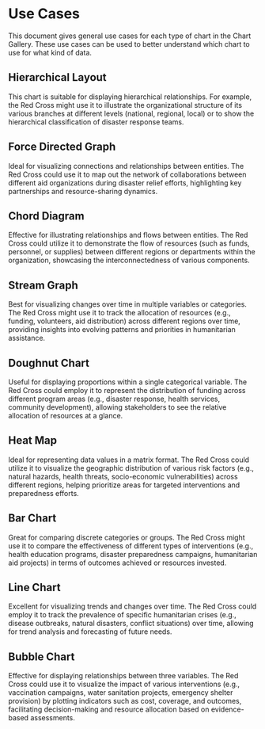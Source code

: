 # Use Cases

This document gives general use cases for each type of chart in the Chart Gallery. These use cases can be used to better understand which chart to use for what kind of data.

## Hierarchical Layout
    
This chart is suitable for displaying hierarchical relationships. For example, the Red Cross might use it to illustrate the organizational structure of its various branches at different levels (national, regional, local) or to show the hierarchical classification of disaster response teams.

## Force Directed Graph
    
Ideal for visualizing connections and relationships between entities. The Red Cross could use it to map out the network of collaborations between different aid organizations during disaster relief efforts, highlighting key partnerships and resource-sharing dynamics.

## Chord Diagram
    
Effective for illustrating relationships and flows between entities. The Red Cross could utilize it to demonstrate the flow of resources (such as funds, personnel, or supplies) between different regions or departments within the organization, showcasing the interconnectedness of various components.

## Stream Graph
    
Best for visualizing changes over time in multiple variables or categories. The Red Cross might use it to track the allocation of resources (e.g., funding, volunteers, aid distribution) across different regions over time, providing insights into evolving patterns and priorities in humanitarian assistance.

## Doughnut Chart
    
Useful for displaying proportions within a single categorical variable. The Red Cross could employ it to represent the distribution of funding across different program areas (e.g., disaster response, health services, community development), allowing stakeholders to see the relative allocation of resources at a glance.

## Heat Map
    
Ideal for representing data values in a matrix format. The Red Cross could utilize it to visualize the geographic distribution of various risk factors (e.g., natural hazards, health threats, socio-economic vulnerabilities) across different regions, helping prioritize areas for targeted interventions and preparedness efforts.

## Bar Chart
    
Great for comparing discrete categories or groups. The Red Cross might use it to compare the effectiveness of different types of interventions (e.g., health education programs, disaster preparedness campaigns, humanitarian aid projects) in terms of outcomes achieved or resources invested.

## Line Chart
    
Excellent for visualizing trends and changes over time. The Red Cross could employ it to track the prevalence of specific humanitarian crises (e.g., disease outbreaks, natural disasters, conflict situations) over time, allowing for trend analysis and forecasting of future needs.

## Bubble Chart
    
Effective for displaying relationships between three variables. The Red Cross could use it to visualize the impact of various interventions (e.g., vaccination campaigns, water sanitation projects, emergency shelter provision) by plotting indicators such as cost, coverage, and outcomes, facilitating decision-making and resource allocation based on evidence-based assessments.
